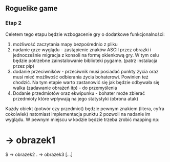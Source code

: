 ## Roguelike game 


### Etap 2

Celetem tego etapu będzie wzbogacenie gry o dodatkowe funkcjonalności:

1. możliwość zaczytania mapy bezpośrednio z pliku
2. nadanie grze wyglądu - zastąpienie znaków ASCII przez obrazki i jednocześnie migracja z konsoli na formę okienkową gry. W tym celu będzie potrzebne zainstalowanie biblioteki pygame. (patrz instalacja przez pip)
3. dodanie przeciwników - przeciwnik musi posiadać punkty życia oraz musi mieć możliwość odbierania życia bohaterowi. Powinien też chodzić. Na tym etapie warto zastanowić się jak będzie odbywała się walka (zadawanie obrażeń itp) - do przemyślenia
4. Dodanie przedmiotów oraz ekwipunku - bohater może zbierać przedmioty które wpływają na jego statystyki (obrona atak)

Każdy obiekt (potwór czy przedmiot) będzie pewnym znakiem (litera, cyfra cokolwiek) natomiast implementacja punktu 2 pozwoli na nadanie im wyglądu. W pewnym miejscu w kodzie będzie trzeba zrobić mapping np:
# -> obrazek1
$ -> obrazek2
. -> obrazek3
[...]
